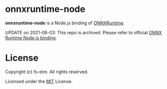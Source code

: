 # onnxruntime-node
**onnxruntime-node** is a Node.js binding of [ONNXRuntime](https://github.com/Microsoft/onnxruntime).

UPDATE on 2021-06-03: This repo is archived. Please refer to official [ONNX Runtime Node.js binding](https://github.com/microsoft/onnxruntime/tree/master/js/node).

# License
Copyright (c) fs-eire. All rights reserved.

Licensed under the [MIT](https://github.com/fs-eire/onnxjs-node/blob/master/LICENSE) License.
